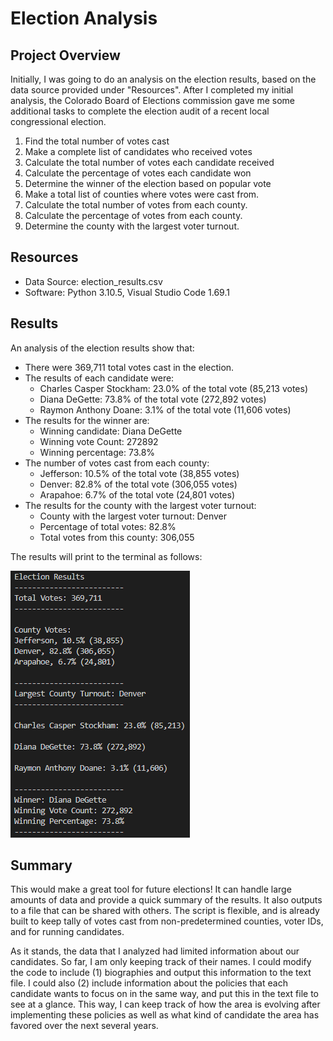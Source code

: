 # Election Analysis

## Project Overview
Initially, I was going to do an analysis on the election results, based on the data source provided under "Resources". After I completed my initial analysis, the Colorado Board of Elections commission gave me some additional tasks to complete the election audit of a recent local congressional election. 

1. Find the total number of votes cast
2. Make a complete list of candidates who received votes
3. Calculate the total number of votes each candidate received
4. Calculate the percentage of votes each candidate won
5. Determine the winner of the election based on popular vote
6. Make a total list of counties where votes were cast from.
7. Calculate the total number of votes from each county.
8. Calculate the percentage of votes from each county.
9. Determine the county with the largest voter turnout.

## Resources
- Data Source: election_results.csv
- Software: Python 3.10.5, Visual Studio Code 1.69.1

## Results
An analysis of the election results show that:
- There were 369,711 total votes cast in the election.
- The results of each candidate were:
    - Charles Casper Stockham: 23.0% of the total vote (85,213 votes)
    - Diana DeGette: 73.8% of the total vote (272,892 votes)
    - Raymon Anthony Doane: 3.1% of the total vote (11,606 votes)
- The results for the winner are:
    - Winning candidate: Diana DeGette
    - Winning vote Count: 272892
    - Winning percentage: 73.8%
- The number of votes cast from each county:
    - Jefferson: 10.5% of the total vote (38,855 votes)
    - Denver: 82.8% of the total vote (306,055 votes)
    - Arapahoe: 6.7% of the total vote (24,801 votes)
- The results for the county with the largest voter turnout:
    - County with the largest voter turnout: Denver
    - Percentage of total votes: 82.8%
    - Total votes from this county: 306,055

The results will print to the terminal as follows:

![Election Results: Terminal Print](https://github.com/etdirksen/03-election-analysis/blob/main/Resources/election_terminal_print.png)

## Summary
This would make a great tool for future elections! It can handle large amounts of data and provide a quick summary of the results. It also outputs to a file that can be shared with others. The script is flexible, and is already built to keep tally of votes cast from non-predetermined counties, voter IDs, and for running candidates.

As it stands, the data that I analyzed had limited information about our candidates. So far, I am only keeping track of their names. I could modify the code to include (1) biographies and output this information to the text file. I could also (2) include information about the policies that each candidate wants to focus on in the same way, and put this in the text file to see at a glance. This way, I can keep track of how the area is evolving after implementing these policies as well as what kind of candidate the area has favored over the next several years.
